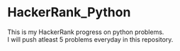 # HackerRank_Python
This is my HackerRank progress on python problems.<br>
I will push atleast 5 problems everyday in this repository.